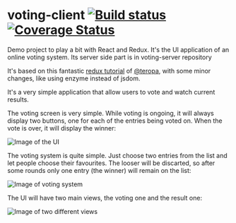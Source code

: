# voting-client [![Build status](https://travis-ci.org/jfcorugedo/voting-client.svg?branch=master)](https://travis-ci.org/jfcorugedo/voting-client) [![Coverage Status](https://coveralls.io/repos/github/jfcorugedo/voting-client/badge.svg?branch=master)](https://coveralls.io/github/jfcorugedo/voting-client?branch=master)
Demo project to play a bit with React and Redux. It's the UI application of an online voting system. Its server side part is in voting-server repository

It's based on this fantastic [redux tutorial](http://teropa.info/blog/2015/09/10/full-stack-redux-tutorial.html) of [@teropa](https://twitter.com/teropa), with some minor changes, like using enzyme instead of jsdom.

It's a very simple application that allow users to vote and watch current results.

The voting screen is very simple. While voting is ongoing, it will always display two buttons, one for each of the entries being voted on. When the vote is over, it will display the winner:

![Image of the UI](http://teropa.info/images/voting_shots.png)

The voting system is quite simple. Just choose two entries from the list and let people choose their favourites. The looser will be discarted, so after some rounds only one entry (the winner) will remain on the list:

![Image of voting system](http://teropa.info/images/vote_logic.png)

The UI will have two main views, the voting one and the result one:

![Image of two different views](http://teropa.info/images/vote_system.png)
